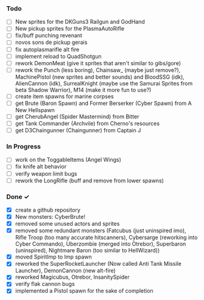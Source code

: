 ### Todo

- [ ] New sprites for the DKGuns3 Railgun and GodHand  
- [ ] New pickup sprites for the PlasmaAutoRifle  
- [ ] fix/buff punching revenant  
- [ ] novos sons de pickup gerais  
- [ ] fix autoplasmarifle alt fire  
- [ ] implement reload to QuadShotgun
- [ ] rework DemonMeat (give it sprites that aren't similar to gibs/gore)
- [ ] rework the Punch (less boring), Chainsaw_ (maybe just remove?), MachinePistol (new sprites and better sounds) and BloodSSG (idk), AlienCannon (idk), SurrealKnight (maybe use the Samurai Sprites from beta Shadow Warrior), M14 (make it more fun to use?)
- [ ] create item spawns for marine corpses  
- [ ] get Brute (Baron Spawn) and Former Berserker (Cyber Spawn) from A New Hellspawn  
- [ ] get CherubAngel (Spider Mastermind) from Bitter
- [ ] get Tank Commander (Archvile) from Cherno's resources
- [ ] get D3Chaingunner (Chaingunner) from Captain J

### In Progress  

- [ ] work on the ToggableItems (Angel Wings)  
- [ ] fix knife alt behavior  
- [ ] verify weapon limit bugs
- [ ] rework the LongRifle (buff and remove from lower spawns)

### Done ✓

- [x] create a github repository
- [x] New monsters: CyberBrute!
- [x] removed some unused actors and sprites
- [x] removed some redundant monsters (Fatcubus (just uninspired imo), Rifle Troop (too many accurate hitscanners), Cybersarge (reworking into Cyber Commando), Uberzombie (merged into Otrebor), Superbaron (uninspired), Nightmare Baron (too similar to HellWizard))
- [x] moved SpiritImp to Imp spawn
- [x] reworked the SuperRocketLauncher (Now called Anti Tank Missile Launcher), DemonCannon (new alt-fire)
- [x] reworked Magicubus, Otrebor, InsanitySpider
- [x] verify flak cannon bugs
- [x] implemented a Pistol spawn for the sake of completion

